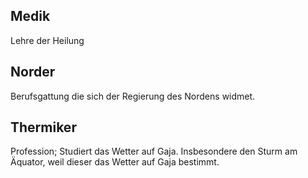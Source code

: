 ## Medik

Lehre der Heilung

## Norder

Berufsgattung die sich der Regierung des Nordens widmet.

## Thermiker

Profession; Studiert das Wetter auf Gaja. Insbesondere den Sturm am Äquator, weil dieser das Wetter auf Gaja bestimmt.